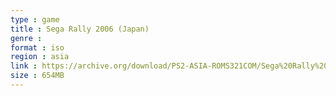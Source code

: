 ```yaml
---
type : game
title : Sega Rally 2006 (Japan)
genre : 
format : iso
region : asia
link : https://archive.org/download/PS2-ASIA-ROMS321COM/Sega%20Rally%202006%20%28Japan%29.7z
size : 654MB
---
```

